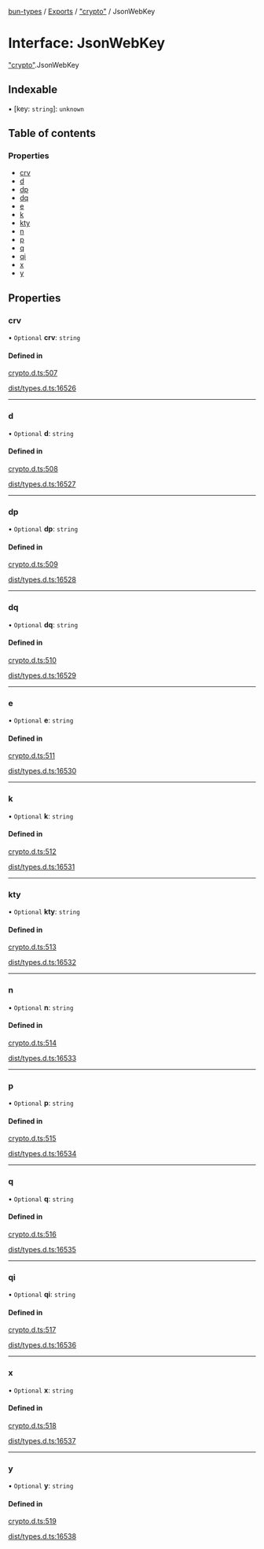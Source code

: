 [bun-types](../README.md) / [Exports](../modules.md) / ["crypto"](../modules/crypto_.md) / JsonWebKey

# Interface: JsonWebKey

["crypto"](../modules/crypto_.md).JsonWebKey

## Indexable

▪ [key: `string`]: `unknown`

## Table of contents

### Properties

- [crv](crypto_.JsonWebKey.md#crv)
- [d](crypto_.JsonWebKey.md#d)
- [dp](crypto_.JsonWebKey.md#dp)
- [dq](crypto_.JsonWebKey.md#dq)
- [e](crypto_.JsonWebKey.md#e)
- [k](crypto_.JsonWebKey.md#k)
- [kty](crypto_.JsonWebKey.md#kty)
- [n](crypto_.JsonWebKey.md#n)
- [p](crypto_.JsonWebKey.md#p)
- [q](crypto_.JsonWebKey.md#q)
- [qi](crypto_.JsonWebKey.md#qi)
- [x](crypto_.JsonWebKey.md#x)
- [y](crypto_.JsonWebKey.md#y)

## Properties

### crv

• `Optional` **crv**: `string`

#### Defined in

[crypto.d.ts:507](https://github.com/valgaze/bun-types/blob/5e53f27/crypto.d.ts#L507)

[dist/types.d.ts:16526](https://github.com/valgaze/bun-types/blob/5e53f27/dist/types.d.ts#L16526)

___

### d

• `Optional` **d**: `string`

#### Defined in

[crypto.d.ts:508](https://github.com/valgaze/bun-types/blob/5e53f27/crypto.d.ts#L508)

[dist/types.d.ts:16527](https://github.com/valgaze/bun-types/blob/5e53f27/dist/types.d.ts#L16527)

___

### dp

• `Optional` **dp**: `string`

#### Defined in

[crypto.d.ts:509](https://github.com/valgaze/bun-types/blob/5e53f27/crypto.d.ts#L509)

[dist/types.d.ts:16528](https://github.com/valgaze/bun-types/blob/5e53f27/dist/types.d.ts#L16528)

___

### dq

• `Optional` **dq**: `string`

#### Defined in

[crypto.d.ts:510](https://github.com/valgaze/bun-types/blob/5e53f27/crypto.d.ts#L510)

[dist/types.d.ts:16529](https://github.com/valgaze/bun-types/blob/5e53f27/dist/types.d.ts#L16529)

___

### e

• `Optional` **e**: `string`

#### Defined in

[crypto.d.ts:511](https://github.com/valgaze/bun-types/blob/5e53f27/crypto.d.ts#L511)

[dist/types.d.ts:16530](https://github.com/valgaze/bun-types/blob/5e53f27/dist/types.d.ts#L16530)

___

### k

• `Optional` **k**: `string`

#### Defined in

[crypto.d.ts:512](https://github.com/valgaze/bun-types/blob/5e53f27/crypto.d.ts#L512)

[dist/types.d.ts:16531](https://github.com/valgaze/bun-types/blob/5e53f27/dist/types.d.ts#L16531)

___

### kty

• `Optional` **kty**: `string`

#### Defined in

[crypto.d.ts:513](https://github.com/valgaze/bun-types/blob/5e53f27/crypto.d.ts#L513)

[dist/types.d.ts:16532](https://github.com/valgaze/bun-types/blob/5e53f27/dist/types.d.ts#L16532)

___

### n

• `Optional` **n**: `string`

#### Defined in

[crypto.d.ts:514](https://github.com/valgaze/bun-types/blob/5e53f27/crypto.d.ts#L514)

[dist/types.d.ts:16533](https://github.com/valgaze/bun-types/blob/5e53f27/dist/types.d.ts#L16533)

___

### p

• `Optional` **p**: `string`

#### Defined in

[crypto.d.ts:515](https://github.com/valgaze/bun-types/blob/5e53f27/crypto.d.ts#L515)

[dist/types.d.ts:16534](https://github.com/valgaze/bun-types/blob/5e53f27/dist/types.d.ts#L16534)

___

### q

• `Optional` **q**: `string`

#### Defined in

[crypto.d.ts:516](https://github.com/valgaze/bun-types/blob/5e53f27/crypto.d.ts#L516)

[dist/types.d.ts:16535](https://github.com/valgaze/bun-types/blob/5e53f27/dist/types.d.ts#L16535)

___

### qi

• `Optional` **qi**: `string`

#### Defined in

[crypto.d.ts:517](https://github.com/valgaze/bun-types/blob/5e53f27/crypto.d.ts#L517)

[dist/types.d.ts:16536](https://github.com/valgaze/bun-types/blob/5e53f27/dist/types.d.ts#L16536)

___

### x

• `Optional` **x**: `string`

#### Defined in

[crypto.d.ts:518](https://github.com/valgaze/bun-types/blob/5e53f27/crypto.d.ts#L518)

[dist/types.d.ts:16537](https://github.com/valgaze/bun-types/blob/5e53f27/dist/types.d.ts#L16537)

___

### y

• `Optional` **y**: `string`

#### Defined in

[crypto.d.ts:519](https://github.com/valgaze/bun-types/blob/5e53f27/crypto.d.ts#L519)

[dist/types.d.ts:16538](https://github.com/valgaze/bun-types/blob/5e53f27/dist/types.d.ts#L16538)
